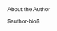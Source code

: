 #

<div style="font-size: small; font-family: sans-serif;">

<p class="center top-margin">About the Author</p>

<p style="text-indent: 0;">$author-bio$</p>

</div>